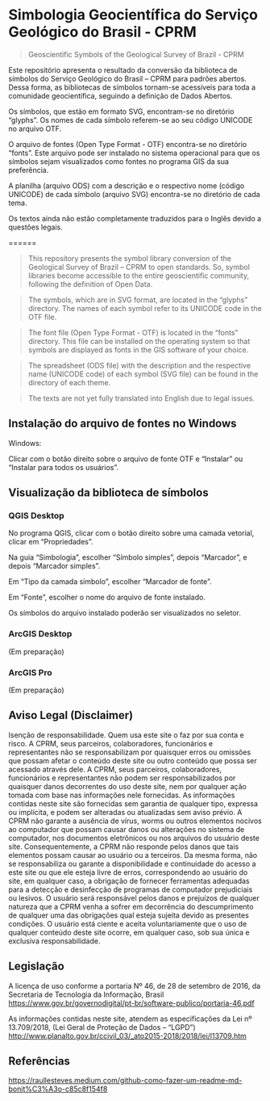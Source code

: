 # Simbologia Geocientífica do Serviço Geológico do Brasil - CPRM
> Geoscientific Symbols of the Geological Survey of Brazil - CPRM

> <!--- (Descrição sumária do repoistório)--->

Este repositório apresenta o resultado da conversão da biblioteca de símbolos do Serviço Geológico do Brasil – CPRM para padrões abertos. Dessa forma, as bibliotecas de símbolos tornam-se acessíveis para toda a comunidade geocientífica, seguindo a definição de Dados Abertos.

Os símbolos, que estão em formato SVG, encontram-se no diretório “glyphs”. Os nomes de cada símbolo referem-se ao seu código UNICODE no arquivo OTF.

O arquivo de fontes (Open Type Format - OTF) encontra-se no diretório “fonts”. Este arquivo pode ser instalado no sistema operacional para que os símbolos sejam visualizados como fontes no programa GIS da sua preferência.

A planilha (arquivo ODS) com a descrição e o respectivo nome (código UNICODE) de cada símbolo (arquivo SVG) encontra-se no diretório de cada tema.

Os textos ainda não estão completamente traduzidos para o Inglês devido a questões legais. 

======

> This repository presents the symbol library conversion of the Geological Survey of Brazil – CPRM to open standards. So, symbol libraries become accessible to the entire geoscientific community, following the definition of Open Data.

> The symbols, which are in SVG format, are located in the “glyphs” directory. The names of each symbol refer to its UNICODE code in the OTF file.

> The font file (Open Type Format - OTF) is located in the “fonts” directory. This file can be installed on the operating system so that symbols are displayed as fonts in the GIS software of your choice.

> The spreadsheet (ODS file) with the description and the respective name (UNICODE code) of each symbol (SVG file) can be found in the directory of each theme.

> The texts are not yet fully translated into English due to legal issues.
 
> <!---Será abordado uma visão geral sobre o programa--->

<!--- (Isto é um comentário em markdown)
[![NPM Version][npm-image]][npm-url]
[![Build Status][travis-image]][travis-url]
[![Downloads Stats][npm-downloads]][npm-url]
--->

<!---(Descrição mais detalhada) One to two paragraph statement about your product and what it does.

![](https://via.placeholder.com/640x200.png?text=Screenshot+de+exemplo) --->

## Instalação do arquivo de fontes no Windows
Windows:

Clicar com o botão direito sobre o arquivo de fonte OTF e “Instalar” ou “Instalar para todos os usuários”.

## Visualização da biblioteca de símbolos

### QGIS Desktop

No programa QGIS, clicar com o botão direito sobre uma camada vetorial, clicar em “Propriedades”.

Na guia “Simbologia”, escolher “Símbolo simples”, depois “Marcador”, e depois “Marcador simples”.

Em “Tipo da camada símbolo”, escolher “Marcador de fonte”.

Em “Fonte”, escolher o nome do arquivo de fonte instalado.

Os símbolos do arquivo instalado poderão ser visualizados no seletor.

### ArcGIS Desktop
(Em preparação)

### ArcGIS Pro
(Em preparação)

<!---
OS X & Linux:

```sh
npm install my-crazy-module --save
```

Windows:

```sh
edit autoexec.bat
```
--->

<!---## Usage example

A few motivating and useful examples of how your product can be used. Spice this up with code blocks and potentially more screenshots.

_For more examples and usage, please refer to the [Wiki][wiki]._

## Development setup (Como montar no FontForge)

Describe how to install all development dependencies and how to run an automated test-suite of some kind. Potentially do this for multiple platforms.

```sh
make install
npm test
```

## Release History

* 0.2.1
    * CHANGE: Update docs (module code remains unchanged)
* 0.2.0
    * CHANGE: Remove `setDefaultXYZ()`
    * ADD: Add `init()`
* 0.1.1
    * FIX: Crash when calling `baz()` (Thanks @GenerousContributorName!)
* 0.1.0
    * The first proper release
    * CHANGE: Rename `foo()` to `bar()`
* 0.0.1
    * Work in progress

## Meta

Your Name – [@YourTwitter](https://twitter.com/dbader_org) – YourEmail@example.com

Distributed under the XYZ license. See ``LICENSE`` for more information.

Creative Commons Attribution-NonCommercial 4.0  (CC-BY-NC 4.0) International Public License (https://creativecommons.org/licenses/by-nc/4.0/legalcode)

[https://github.com/yourname/github-link](https://github.com/dbader/)

<!---
## Contributing

1. Fork it (<https://github.com/yourname/yourproject/fork>)
2. Create your feature branch (`git checkout -b feature/fooBar`)
3. Commit your changes (`git commit -am 'Add some fooBar'`)
4. Push to the branch (`git push origin feature/fooBar`)
5. Create a new Pull Request
--->

<!-- Markdown link & img dfn's
[npm-image]: https://img.shields.io/npm/v/datadog-metrics.svg?style=flat-square
[npm-url]: https://npmjs.org/package/datadog-metrics
[npm-downloads]: https://img.shields.io/npm/dm/datadog-metrics.svg?style=flat-square
[travis-image]: https://img.shields.io/travis/dbader/node-datadog-metrics/master.svg?style=flat-square
[travis-url]: https://travis-ci.org/dbader/node-datadog-metrics
[wiki]: https://github.com/yourname/yourproject/wiki--->


## Aviso Legal (Disclaimer)
Isenção de responsabilidade. Quem usa este site o  faz por sua conta e risco.  A CPRM, seus parceiros, colaboradores, funcionários e representantes não se responsabilizam por quaisquer erros ou omissões que possam afetar o conteúdo deste site ou outro conteúdo que possa ser acessado através dele. A CPRM, seus parceiros, colaboradores, funcionários  e representantes não podem ser responsabilizados por quaisquer danos decorrentes do uso deste site, nem por qualquer ação tomada com base nas informações nele fornecidas. As informações contidas neste site são fornecidas sem garantia de qualquer tipo, expressa ou implícita, e podem ser alteradas ou atualizadas sem aviso prévio. A CPRM não garante a ausência de vírus, worms ou outros elementos nocivos ao computador que possam causar danos ou alterações no sistema de computador, nos documentos eletrônicos ou nos arquivos do usuário deste site. Consequentemente, a CPRM não responde pelos danos que tais elementos possam causar ao usuário ou a terceiros. Da mesma forma, não se responsabiliza ou garante a disponibilidade e continuidade do acesso a este site ou que ele esteja livre de erros, correspondendo ao usuário do site, em qualquer caso, a obrigação de fornecer ferramentas adequadas para a detecção e desinfecção de programas de computador prejudiciais ou lesivos. O usuário será responsável pelos danos e prejuízos de qualquer natureza que a CPRM venha a sofrer em decorrência do descumprimento de qualquer uma das obrigações qual esteja sujeita devido as presentes condições. O usuário está ciente e aceita voluntariamente que o uso de qualquer conteúdo deste site ocorre, em qualquer caso, sob sua única e exclusiva responsabilidade.


## Legislação
A licença de uso conforme a portaria Nº 46, de 28 de setembro de 2016, da Secretaria de Tecnologia da Informação, Brasil
https://www.gov.br/governodigital/pt-br/software-publico/portaria-46.pdf

As informações contidas neste site, atendem as especificações da Lei nº 13.709/2018, (Lei Geral de Proteção de Dados – “LGPD”)
http://www.planalto.gov.br/ccivil_03/_ato2015-2018/2018/lei/l13709.htm

## Referências
https://raullesteves.medium.com/github-como-fazer-um-readme-md-bonit%C3%A3o-c85c8f154f8
